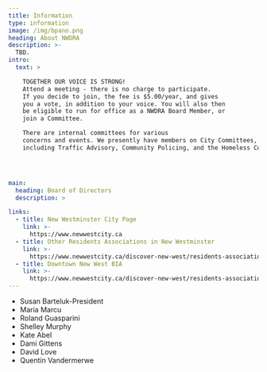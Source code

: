 ```yaml
---
title: Information
type: information
image: /img/bpano.png
heading: About NWDRA
description: >-
  TBD.
intro:
  text: >

    TOGETHER OUR VOICE IS STRONG! 
    Attend a meeting - there is no charge to participate. 
    If you decide to join, the fee is $5.00/year, and gives 
    you a vote, in addition to your voice. You will also then 
    be eligible to run for office as a NWDRA Board Member, or 
    join a Committee. 

    There are internal committees for various 
    concerns and events. We presently have members on City Committees, 
    including Traffic Advisory, Community Policing, and the Homeless Coalition.




main:
  heading: Board of Directors
  description: >

links:
  - title: New Westminster City Page
    link: >-
      https://www.newwestcity.ca
  - title: Other Residents Associations in New Westminster
    link: >-
      https://www.newwestcity.ca/discover-new-west/residents-associations
  - title: Downtown New West BIA
    link: >-
      https://www.newwestcity.ca/discover-new-west/residents-associations
---
```


* Susan Barteluk-President
* Maria Marcu
* Roland Guasparini
* Shelley Murphy
* Kate Abel
* Dami Gittens
* David Love
* Quentin Vandermerwe


